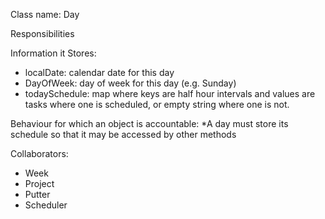Class name: Day

Responsibilities

Information it Stores:
* localDate: calendar date for this day
* DayOfWeek: day of week for this day (e.g. Sunday)
* todaySchedule: map where keys are half hour intervals and values are tasks where one is scheduled, or empty string where one is not.

Behaviour for which an object is accountable:
*A day must store its schedule so that it may be accessed by other methods

Collaborators:
* Week
* Project
* Putter
* Scheduler